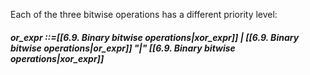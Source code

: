 Each of the three bitwise operations has a different priority level:
##### or_expr ::=[[6.9. Binary bitwise operations|xor_expr]] | [[6.9. Binary bitwise operations|or_expr]] "|" [[6.9. Binary bitwise operations|xor_expr]]